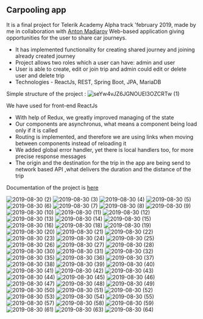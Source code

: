 ## Carpooling app
It is a final project for Telerik Academy Alpha track 'february 2019, made by me in collaboration with [Anton Madjarov](https://github.com/antonmadzharov)
Web-based application giving opportunities for the user to share car journeys.
 - It has implemented functionality for creating shared journey and joining already created journey
 - Project allows two roles which a user can have: admin and user
 - User is able to create, edit or join trip and admin could edit or delete user and delete trip
 - Technologies - ReactJs, REST, Spring Boot, JPA, MariaDB

Simple structure of the project :
![seYw4vJZ6JGNOUEI3OZCRTw (1)](https://user-images.githubusercontent.com/39421427/64018341-dc85b980-cb34-11e9-8fd6-3a355521f27e.png)

 We have used for front-end ReactJs
  - With help of Redux, we greatly improved managing of the state
  - Our components are asynchronus, what means a component being load only if it is called
  - Routing is implemented, and therefore we are using links when moving between components instead of reloading it
  - We added global error handler, yet there is local handlers too, for more precise response messages
  - The origin and the destination for the trip in the app are being send to network based API ,what delivers the duration and the distance of the trip

Documentation of the project is [here](https://documenter.getpostman.com/view/7601087/SVYwLwZa)

![2019-08-30 (2)](https://user-images.githubusercontent.com/39421427/64017472-46e92a80-cb32-11e9-81fc-d868cd52bcf7.png)
![2019-08-30 (3)](https://user-images.githubusercontent.com/39421427/64017473-4781c100-cb32-11e9-93c3-df338de5ffa2.png)
![2019-08-30 (4)](https://user-images.githubusercontent.com/39421427/64017474-4781c100-cb32-11e9-937d-33c9a57f44ff.png)
![2019-08-30 (5)](https://user-images.githubusercontent.com/39421427/64017475-4781c100-cb32-11e9-8b1e-a3d72c232ad6.png)
![2019-08-30 (6)](https://user-images.githubusercontent.com/39421427/64017476-4781c100-cb32-11e9-9bb8-2416136d47b5.png)
![2019-08-30 (7)](https://user-images.githubusercontent.com/39421427/64017477-481a5780-cb32-11e9-9f4d-f7f6d8798ff9.png)
![2019-08-30 (8)](https://user-images.githubusercontent.com/39421427/64017478-481a5780-cb32-11e9-8233-11e9d251348c.png)
![2019-08-30 (9)](https://user-images.githubusercontent.com/39421427/64017480-481a5780-cb32-11e9-9d30-ce5ce5ec6b27.png)
![2019-08-30 (10)](https://user-images.githubusercontent.com/39421427/64017481-481a5780-cb32-11e9-8576-10afd7b29be9.png)
![2019-08-30 (11)](https://user-images.githubusercontent.com/39421427/64017482-48b2ee00-cb32-11e9-90f9-6a379bb994de.png)
![2019-08-30 (12)](https://user-images.githubusercontent.com/39421427/64017483-48b2ee00-cb32-11e9-8d1e-15a2e4832b0b.png)
![2019-08-30 (13)](https://user-images.githubusercontent.com/39421427/64017418-3fc21c80-cb32-11e9-8c64-102c7e8da130.png)
![2019-08-30 (14)](https://user-images.githubusercontent.com/39421427/64017419-3fc21c80-cb32-11e9-8a59-2be53783df54.png)
![2019-08-30 (15)](https://user-images.githubusercontent.com/39421427/64017421-405ab300-cb32-11e9-8236-388681aa82b9.png)
![2019-08-30 (16)](https://user-images.githubusercontent.com/39421427/64017422-405ab300-cb32-11e9-98b2-0f5645e414b3.png)
![2019-08-30 (18)](https://user-images.githubusercontent.com/39421427/64017423-405ab300-cb32-11e9-83ed-876dd032b665.png)
![2019-08-30 (19)](https://user-images.githubusercontent.com/39421427/64017424-405ab300-cb32-11e9-86df-99a5c8be75bd.png)
![2019-08-30 (20)](https://user-images.githubusercontent.com/39421427/64017425-40f34980-cb32-11e9-974c-68dfa7bd2097.png)
![2019-08-30 (21)](https://user-images.githubusercontent.com/39421427/64017426-40f34980-cb32-11e9-8d94-71b88b28bb40.png)
![2019-08-30 (22)](https://user-images.githubusercontent.com/39421427/64017427-40f34980-cb32-11e9-8b0b-a7b1ddcd4d25.png)
![2019-08-30 (23)](https://user-images.githubusercontent.com/39421427/64017428-40f34980-cb32-11e9-9410-a3cb74ac1a82.png)
![2019-08-30 (24)](https://user-images.githubusercontent.com/39421427/64017429-418be000-cb32-11e9-8434-10956276e313.png)
![2019-08-30 (25)](https://user-images.githubusercontent.com/39421427/64017430-418be000-cb32-11e9-82a0-cf8227d3bf53.png)
![2019-08-30 (26)](https://user-images.githubusercontent.com/39421427/64017432-418be000-cb32-11e9-82fa-2045cee308dd.png)
![2019-08-30 (27)](https://user-images.githubusercontent.com/39421427/64017433-42247680-cb32-11e9-95f3-e8e70f842fad.png)
![2019-08-30 (28)](https://user-images.githubusercontent.com/39421427/64017434-42247680-cb32-11e9-80e2-3bf66818957a.png)
![2019-08-30 (30)](https://user-images.githubusercontent.com/39421427/64017435-42247680-cb32-11e9-88e8-7d4a345ca0b3.png)
![2019-08-30 (31)](https://user-images.githubusercontent.com/39421427/64017436-42247680-cb32-11e9-848b-a85b0a88371d.png)
![2019-08-30 (32)](https://user-images.githubusercontent.com/39421427/64017437-42bd0d00-cb32-11e9-8178-1dc247476f0f.png)
![2019-08-30 (35)](https://user-images.githubusercontent.com/39421427/64017438-42bd0d00-cb32-11e9-85ca-b2e233cff50c.png)
![2019-08-30 (36)](https://user-images.githubusercontent.com/39421427/64017439-42bd0d00-cb32-11e9-872b-be557da6aee8.png)
![2019-08-30 (37)](https://user-images.githubusercontent.com/39421427/64017440-42bd0d00-cb32-11e9-9f07-ddb6f7df50d0.png)
![2019-08-30 (38)](https://user-images.githubusercontent.com/39421427/64017441-4355a380-cb32-11e9-88c9-46b0e432496c.png)
![2019-08-30 (39)](https://user-images.githubusercontent.com/39421427/64017442-4355a380-cb32-11e9-84ad-6cdd0f8efc88.png)
![2019-08-30 (40)](https://user-images.githubusercontent.com/39421427/64017443-4355a380-cb32-11e9-8c41-7aca708bc57d.png)
![2019-08-30 (41)](https://user-images.githubusercontent.com/39421427/64017444-4355a380-cb32-11e9-9e4d-985a0b047193.png)
![2019-08-30 (42)](https://user-images.githubusercontent.com/39421427/64017445-43ee3a00-cb32-11e9-95a5-ad3f76849588.png)
![2019-08-30 (43)](https://user-images.githubusercontent.com/39421427/64017446-43ee3a00-cb32-11e9-975d-a43fa1717851.png)
![2019-08-30 (44)](https://user-images.githubusercontent.com/39421427/64017448-43ee3a00-cb32-11e9-9c13-5bfadb1f5e10.png)
![2019-08-30 (45)](https://user-images.githubusercontent.com/39421427/64017449-43ee3a00-cb32-11e9-832c-5c5e6bbc1e85.png)
![2019-08-30 (46)](https://user-images.githubusercontent.com/39421427/64017451-4486d080-cb32-11e9-979e-1f679405b74c.png)
![2019-08-30 (47)](https://user-images.githubusercontent.com/39421427/64017452-4486d080-cb32-11e9-99c0-ecdce96edab7.png)
![2019-08-30 (48)](https://user-images.githubusercontent.com/39421427/64017453-4486d080-cb32-11e9-9677-29c8db8a9b59.png)
![2019-08-30 (49)](https://user-images.githubusercontent.com/39421427/64017454-4486d080-cb32-11e9-9a8b-6bcc0cfcb3be.png)
![2019-08-30 (50)](https://user-images.githubusercontent.com/39421427/64017456-451f6700-cb32-11e9-8ea6-1ee308a29310.png)
![2019-08-30 (51)](https://user-images.githubusercontent.com/39421427/64017457-451f6700-cb32-11e9-8fdd-8093a4482b86.png)
![2019-08-30 (52)](https://user-images.githubusercontent.com/39421427/64017458-451f6700-cb32-11e9-8e77-c1949625bb4c.png)
![2019-08-30 (53)](https://user-images.githubusercontent.com/39421427/64017459-45b7fd80-cb32-11e9-93e0-14c10a1221d6.png)
![2019-08-30 (54)](https://user-images.githubusercontent.com/39421427/64017460-45b7fd80-cb32-11e9-8edb-41ac3f769dd7.png)
![2019-08-30 (55)](https://user-images.githubusercontent.com/39421427/64017461-45b7fd80-cb32-11e9-95d5-314c4b562ad7.png)
![2019-08-30 (57)](https://user-images.githubusercontent.com/39421427/64017462-45b7fd80-cb32-11e9-812b-2dde1eab39ba.png)
![2019-08-30 (58)](https://user-images.githubusercontent.com/39421427/64017464-46509400-cb32-11e9-8121-9fd678aec2d6.png)
![2019-08-30 (59)](https://user-images.githubusercontent.com/39421427/64017465-46509400-cb32-11e9-8034-edb9a54a503f.png)
![2019-08-30 (61)](https://user-images.githubusercontent.com/39421427/64017466-46509400-cb32-11e9-8fa8-262449492613.png)
![2019-08-30 (63)](https://user-images.githubusercontent.com/39421427/64017467-46e92a80-cb32-11e9-9e84-b0c6772403b2.png)
![2019-08-30 (64)](https://user-images.githubusercontent.com/39421427/64017470-46e92a80-cb32-11e9-9860-6d0bc11cc3dd.png)





























































